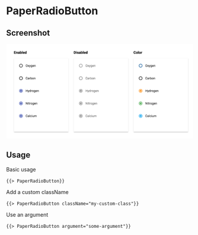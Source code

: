 # PaperRadioButton 


## Screenshot
![PaperRadioButton ](../../../examples/readme/PaperRadioButton.png)

## Usage

Basic usage

```
{{> PaperRadioButton}}
```

Add a custom className

```
{{> PaperRadioButton className="my-custom-class"}}
```

Use an argument

```
{{> PaperRadioButton argument="some-argument"}}
```